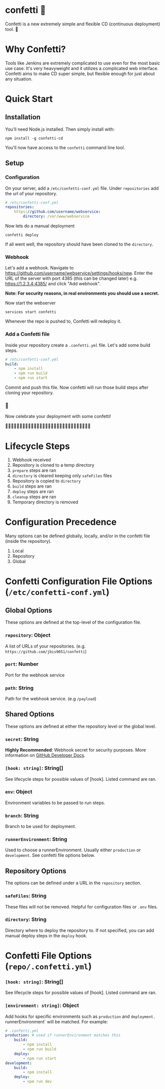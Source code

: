 # confetti 🎉

Confetti is a new extremely simple and flexible CD (continuous deployment) tool. 🎉

# Why Confetti?

Tools like Jenkins are extremely complicated to use even for the most basic use case. It's very heavyweight and it utilizes a complicated web interface. Confetti aims to make CD super simple, but flexible enough for just about any situation.

# Quick Start

## Installation

You'll need Node.js installed. Then simply install with:

```shell script
npm install -g confetti-cd
```

You'll now have access to the `confetti` command line tool.

## Setup

### Configuration

On your server, add a `/etc/confetti-conf.yml` file. Under `repositories` add the url of your repository.

```yaml
# /etc/confetti-conf.yml
repositories:
    https://github.com/username/webservice:
        directory: /var/www/webservice
```

Now lets do a manual deployment

```shell script
confetti deploy
```

If all went well, the repository should have been cloned to the `directory`.

### Webhook

Let's add a webhook. Navigate to https://github.com/username/webservice/settings/hooks/new. Enter the URL of the server with port 4385 (this can be changed later) e.g. https://1.2.3.4:4385/ and click "Add webhook".

**Note: For security reasons, in real environments you should use a secret.**

Now start the webserver

```shell script
services start confetti
```

Whenever the repo is pushed to, Confetti will redeploy it.

### Add a Confetti file

Inside your repository create a `.confetti.yml` file. Let's add some build steps.

```yaml
# /etc/confetti-conf.yml
build:
    - npm install
    - npm run build
    - npm run start
```

Commit and push this file. Now confetti will run those build steps after cloning your repository.

### 🎉

Now celebrate your deployment with some confetti!

🎉🎉🎉🎉🎉🎉🎉🎉🎉🎉🎉🎉🎉🎉🎉🎉🎉🎉🎉🎉🎉🎉🎉🎉🎉🎉🎉🎉🎉🎉

# Lifecycle Steps

1. Webhook received
2. Repository is cloned to a temp directory
3. `prepare` steps are ran
4. `directory` is cleared keeping only `safeFiles` files
5. Repository is copied to `directory`
6. `build` steps are ran
7. `deploy` steps are ran
8. `cleanup` steps are ran
9. Temporary directory is removed

# Configuration Precedence

Many options can be defined globally, locally, and/or in the confetti file (inside the repository).

1. Local
2. Repository
3. Global

# Confetti Configuration File Options (`/etc/confetti-conf.yml`)

## Global Options

These options are defined at the top-level of the configuration file.

### `repository`: Object

A list of URLs of your repositories. (e.g. `https://github.com/jbis9051/confetti`)

### `port`: Number

Port for the webhook service

### `path`: String

Path for the webhook service. (e.g `/payload`)

## Shared Options

These options are defined at either the repository level or the global level.

### `secret`: String

**Highly Recommended**: Webhook secret for security purposes. More information on [GitHub Developer Docs](https://docs.github.com/en/free-pro-team@latest/developers/webhooks-and-events/securing-your-webhooks).

### `[hook: string]`: String[]

See lifecycle steps for possible values of [hook]. Listed command are ran.

### `env`: Object

Environment variables to be passed to run steps.

### `branch`: String

Branch to be used for deployment.

### `runnerEnvironment`: String

Used to choose a runnerEnvironment. Usually either `production` or `development`. See confetti file options below.

## Repository Options

The options can be defined under a URL in the `repository` section.

### `safeFiles`: String

These files will not be removed. Helpful for configuration files or `.env` files.

### `directory`: String

Directory where to deploy the repository to. If not specified, you can add manual deploy steps in the `deploy` hook.

# Confetti File Options (`repo/.confetti.yml`)

### `[hook: string]`: String[]

See lifecycle steps for possible values of [hook]. Listed command are ran.

### `[environment: string]`: Object

Add hooks for specific environments such as `production` and `deployment. `runnerEnvironment` will be matched. For example:

```yaml
# .confetti.yml
production: # used if runnerEnvironment matches this
    build:
        - npm install
        - npm run build
    deploy:
        - npm run start
development:
    build:
        - npm install
    deploy:
        - npm run dev
```

